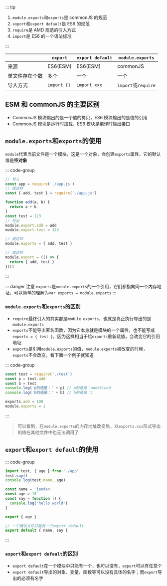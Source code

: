 ::: tip

1. `module.exports`和`exports`是 commonJS 的规范
2. `export`和`export default`是 ES6 的规范
3. `require`是 AMD 规范的引入方式
4. `import`是 ES6 的一个语法标准

:::

|                | `export`    | `export default` | `module.exports`    |
| -------------- | ----------- | ---------------- | ------------------- |
| 来源           | ES6(ESM)    | ES6(ESM)         | commonJS            |
| 单文件存在个数 | 多个        | 一个             | 一个                |
| 导入方式       | `import {}` | `import xxx`     | `import`或`require` |

## ESM 和 commonJS 的主要区别

- CommonJS 模块输出的是一个值的拷贝，ES6 模块输出的是值的引用
- CommonJS 模块是运行时加载，ES6 模块是编译时输出接口

## `module.exports`和`exports`的使用

`module`代表当前文件是一个模块，这是一个对象，会创建`exports`属性，它的默认值是**空对象**

::: code-group

```js [index.js]
// 导入
const app = require('./app.js')
// 或这样
const { add, test } = require('./app.js')
```

```js [app.js]
function add(a, b) {
  return a + b
}
const test = 123
// 导出
module.export.add = add
module.export.test = 123

// 或这样
module.exports = { add, test }

// 或这样
module.export = (() => {
  return { add, test }
})()
```

:::

::: danger 注意
`exports`是`module.exports`的一个引用，它们都指向同一个内存地址，可以简单的理解为`var exports = module.exports`
:::

### `module.exports`和`exports`的区别

- `require`最终引入的其实都是`module.exports`，也就是真正执行导出的是`module.exports`
- `exports`不能导出匿名函数，因为它本身就是模块的一个属性，也不能写成`exports = { test }`，因为这样相当于给`exports`重新赋值，会改变它的引用地址
- `exports`是引用`module.exports`的值，`module.exports`被改变的时候，`exports`不会改变，看下面一个例子就知道

::: code-group

```js [output.js]
const test = require('./test')
const p = test.add
const b = test
console.log('p的值是：' + p) // p的值是：undefined
console.log('b的值是：' + b) // b的值是：1
```

```js [test.js]
exports.add = 100
module.exports = 1
```

:::

> 可以看到，在`module.exports`的内存地址改变后，以`exports.xxx`形式导出的值在其他文件中也无法调用了

## `export`和`export default`的使用

::: code-group

```js [index.js]
import test, { age } from './app'
test.say()
console.log(test.name, age)
```

```js [app.js]
const name = 'jandan'
const age = 18
const say = function () {
  console.log('hello world')
}

export { age }

// 一个模块文件只能有一个export default
export default { name, say }
```

:::

### `export`和`export default`的区别

- `export default`在一个模块中只能有一个，也可以没有，`export`可以有任意个
- `export default`导出的对象、变量、函数等可以没有具体的名字；而`export`导出的必须有名字
